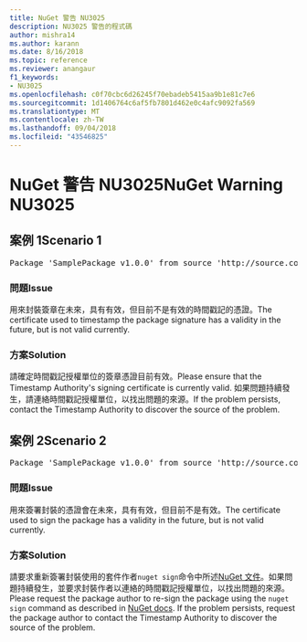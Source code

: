 ```yaml
---
title: NuGet 警告 NU3025
description: NU3025 警告的程式碼
author: mishra14
ms.author: karann
ms.date: 8/16/2018
ms.topic: reference
ms.reviewer: anangaur
f1_keywords:
- NU3025
ms.openlocfilehash: c0f70cbc6d26245f70ebadeb5415aa9b1e81c7e6
ms.sourcegitcommit: 1d1406764c6af5fb7801d462e0c4afc9092fa569
ms.translationtype: MT
ms.contentlocale: zh-TW
ms.lasthandoff: 09/04/2018
ms.locfileid: "43546825"
---
```

# <a name="nuget-warning-nu3025"></a><span data-ttu-id="40a15-103">NuGet 警告 NU3025</span><span class="sxs-lookup"><span data-stu-id="40a15-103">NuGet Warning NU3025</span></span>

## <a name="scenario-1"></a><span data-ttu-id="40a15-104">案例 1</span><span class="sxs-lookup"><span data-stu-id="40a15-104">Scenario 1</span></span>

<pre>Package 'SamplePackage v1.0.0' from source 'http://source.com/index.json': The timestamp signing certificate is not yet valid.</pre>

### <a name="issue"></a><span data-ttu-id="40a15-105">問題</span><span class="sxs-lookup"><span data-stu-id="40a15-105">Issue</span></span>

<span data-ttu-id="40a15-106">用來封裝簽章在未來，具有有效，但目前不是有效的時間戳記的憑證。</span><span class="sxs-lookup"><span data-stu-id="40a15-106">The certificate used to timestamp the package signature has a validity in the future, but is not valid currently.</span></span>


### <a name="solution"></a><span data-ttu-id="40a15-107">方案</span><span class="sxs-lookup"><span data-stu-id="40a15-107">Solution</span></span>

<span data-ttu-id="40a15-108">請確定時間戳記授權單位的簽章憑證目前有效。</span><span class="sxs-lookup"><span data-stu-id="40a15-108">Please ensure that the Timestamp Authority's signing certificate is currently valid.</span></span> <span data-ttu-id="40a15-109">如果問題持續發生，請連絡時間戳記授權單位，以找出問題的來源。</span><span class="sxs-lookup"><span data-stu-id="40a15-109">If the problem persists, contact the Timestamp Authority to discover the source of the problem.</span></span>



## <a name="scenario-2"></a><span data-ttu-id="40a15-110">案例 2</span><span class="sxs-lookup"><span data-stu-id="40a15-110">Scenario 2</span></span>

<pre>Package 'SamplePackage v1.0.0' from source 'http://source.com/index.json': The primary signature's timestamp signing certificate is not yet valid.</pre>

### <a name="issue"></a><span data-ttu-id="40a15-111">問題</span><span class="sxs-lookup"><span data-stu-id="40a15-111">Issue</span></span>

<span data-ttu-id="40a15-112">用來簽署封裝的憑證會在未來，具有有效，但目前不是有效。</span><span class="sxs-lookup"><span data-stu-id="40a15-112">The certificate used to sign the package has a validity in the future, but is not valid currently.</span></span>


### <a name="solution"></a><span data-ttu-id="40a15-113">方案</span><span class="sxs-lookup"><span data-stu-id="40a15-113">Solution</span></span>

<span data-ttu-id="40a15-114">請要求重新簽署封裝使用的套件作者`nuget sign`命令中所述[NuGet 文件](https://docs.microsoft.com/en-us/nuget/create-packages/sign-a-package)。如果問題持續發生，並要求封裝作者以連絡的時間戳記授權單位，以找出問題的來源。</span><span class="sxs-lookup"><span data-stu-id="40a15-114">Please request the package author to re-sign the package using the `nuget sign` command as described in [NuGet docs](https://docs.microsoft.com/en-us/nuget/create-packages/sign-a-package). If the problem persists, request the package author to contact the Timestamp Authority to discover the source of the problem.</span></span>



